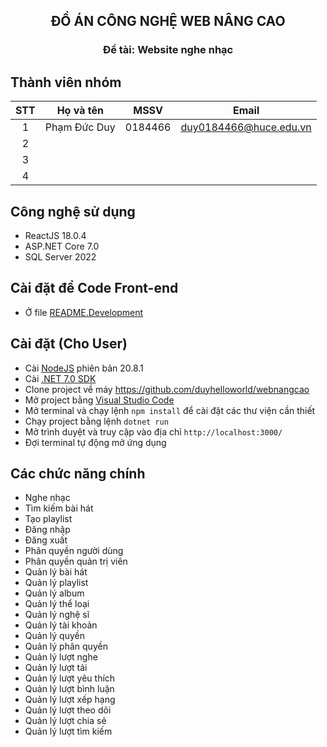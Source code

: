 <div style="text-align:center;">
  
## **ĐỒ ÁN CÔNG NGHỆ WEB NÂNG CAO**
### **Đề tài: Website nghe nhạc**
</div>

## Thành viên nhóm
| STT | Họ và tên | MSSV | Email |
| :---: | --- | --- | --- |
| 1 | Phạm Đức Duy | 0184466 | duy0184466@huce.edu.vn |
| 2 |  |  |
| 3 |  |  |
| 4 |  |  |

## Công nghệ sử dụng
- ReactJS 18.0.4
- ASP.NET Core 7.0
- SQL Server 2022

## Cài đặt để Code Front-end
- Ở file [README.Development](README.Development.md)

## Cài đặt (Cho User)
- Cài [NodeJS](https://nodejs.org/dist/v20.8.1/node-v20.8.1-x64.msi) phiên bản 20.8.1
- Cài [.NET 7.0 SDK](https://dotnet.microsoft.com/download/dotnet/7.0)
- Clone project về máy https://github.com/duyhelloworld/webnangcao
- Mở project bằng [Visual Studio Code](https://code.visualstudio.com/download)
- Mở terminal và chạy lệnh `npm install` để cài đặt các thư viện cần thiết
- Chạy project bằng lệnh `dotnet run`
- Mở trình duyệt và truy cập vào địa chỉ `http://localhost:3000/`
- Đợi terminal tự động mở ứng dụng

## Các chức năng chính
- Nghe nhạc
- Tìm kiếm bài hát
- Tạo playlist
- Đăng nhập
- Đăng xuất
- Phân quyền người dùng
- Phân quyền quản trị viên
- Quản lý bài hát
- Quản lý playlist
- Quản lý album
- Quản lý thể loại
- Quản lý nghệ sĩ
- Quản lý tài khoản
- Quản lý quyền
- Quản lý phân quyền
- Quản lý lượt nghe
- Quản lý lượt tải
- Quản lý lượt yêu thích
- Quản lý lượt bình luận
- Quản lý lượt xếp hạng
- Quản lý lượt theo dõi
- Quản lý lượt chia sẻ
- Quản lý lượt tìm kiếm


